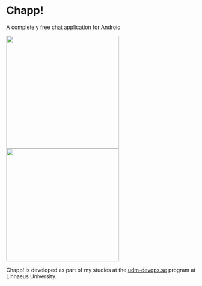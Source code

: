 # Chapp!
A completely free chat application for Android  

<img src="http://chapp.rooter.se/img/chappchannelview.png" width="300"><img src="http://chapp.rooter.se/img/chappaddfriendinchannel.png" width="300">

Chapp! is developed as part of my studies at the <a href="https://udm-devops.se">udm-devops.se</a> program at Linnaeus University.